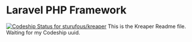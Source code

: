 # Laravel PHP Framework

[ ![Codeship Status for sturufous/kreaper](https://codeship.com/projects/04677780-ad59-0134-846d-2ec54f2f502a/status?branch=master)](https://codeship.com/projects/192482)
This is the Kreaper Readme file. Waiting for my Codeship uuid.